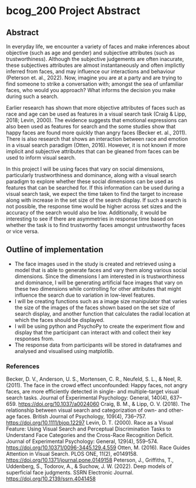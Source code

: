 # bcog_200 Project Abstract 

## Abstract

In everyday life, we encounter a variety of faces and make inferences about objective (such as age and gender) and subjective attributes (such as trustworthiness). Although the subjective judgements are often inacurate, these subjectives attributes are almost instantaneously and often implictly inferred from faces, and may influence our interactions and behaviour (Peterson et. al., 2022). Now, imagine you are at a party and are trying to find someone to strike a conversation with; amongst the sea of unfamiliar faces, who would you approach? What informs the decision you make during such a search. 

Earlier research has shown that more objective attributes of faces such as race and age can be used as features in a visual search task (Craig & Lipp, 2018; Levin, 2000). The evidence suggests that emotional expressions can also been used as features for search and the some studies show that happy faces are found more quickly than angry faces (Becker et. al., 2011). There is also research that shows an interaction between race and emotion in a visual search paradigm (Otten, 2016). However, it is not known if more implicit and subjective attributes that can be gleaned from faces can be used to inform visual search. 

In this project I will be using faces that vary on social dimensions, particularly trustworthiness and dominance, along with a visual search paradigm to explore whether these social dimensions can be used as features that can be searched for. If this information can be used during a visual search task, we expect the time taken to find the target to increase along with increase in the set size of the search display. If such a search is not possible, the response time would be higher across set sizes and the accuracy of the search would also be low. Additionally, it would be interesting to see if there are asymmetries in response time based on whether the task is to find trustworthy faces amongst untrustworthy faces or vice versa. 

## Outline of implementation 

- The face images used in the study is created and retrieved using a model that is able to generate faces and vary them along various social dimensions. Since the dimensions I am interested in is trustworthiness and dominance, I will be generating artificial face images that vary on these two dimensions while controlling for other attributes that might influence the search due to variation in low-level features. 
- I will be creating functions such as a image size manipulator that varies the size of the images of the faces shown based on the set size of search display, and another function that calculates the radial location at which the faces should be displayed. 
- I will be using python and PsychoPy to create the experiment flow and display that the participant can interact with and collect their key responses from. 
- The response data from participants will be stored in dataframes and analysed and visualised using matplotlib.


### References

Becker, D. V., Anderson, U. S., Mortensen, C. R., Neufeld, S. L., & Neel, R. (2011). The face in the crowd effect unconfounded: Happy faces, not angry faces, are more efficiently detected in single- and multiple-target visual search tasks. Journal of Experimental Psychology: General, 140(4), 637–659. https://doi.org/10.1037/a0024060
Craig, B. M., & Lipp, O. V. (2018). The relationship between visual search and categorization of own- and other-age faces. British Journal of Psychology, 109(4), 736–757. https://doi.org/10.1111/bjop.12297
Levin, D. T. (2000). Race as a Visual Feature: Using Visual Search and Perceptual Discrimination Tasks to Understand Face Categories and the Cross-Race Recognition Deficit. Journal of Experimental Psychology: General, 129(4), 559–574. https://doi.org/10.10371/0096-3445.129.4.559
Otten, M. (2016). Race Guides Attention in Visual Search. PLOS ONE, 11(2), e0149158. https://doi.org/10.1371/journal.pone.0149158
Peterson, J., Griffiths, T., Uddenberg, S., Todorov, A., & Suchow, J. W. (2022). Deep models of superficial face judgments. SSRN Electronic Journal. https://doi.org/10.2139/ssrn.4041458

